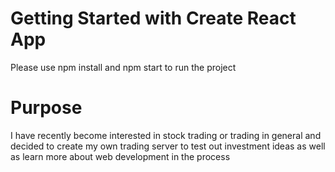 # Getting Started with Create React App
Please use npm install and npm start to run the project

# Purpose
I have recently become interested in stock trading or trading in general and decided to create my own trading server to test out investment ideas as well as learn more about web development in the process
